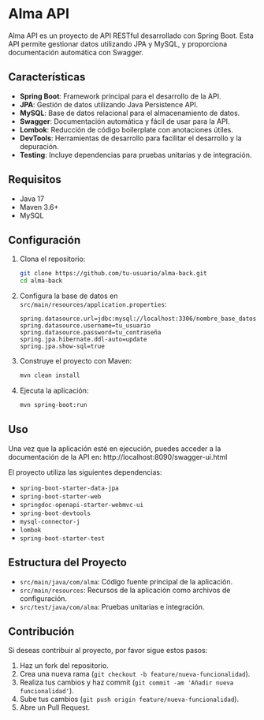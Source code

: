 # Alma API

Alma API es un proyecto de API RESTful desarrollado con Spring Boot. Esta API permite gestionar datos utilizando JPA y MySQL, y proporciona documentación automática con Swagger.

## Características

- **Spring Boot**: Framework principal para el desarrollo de la API.
- **JPA**: Gestión de datos utilizando Java Persistence API.
- **MySQL**: Base de datos relacional para el almacenamiento de datos.
- **Swagger**: Documentación automática y fácil de usar para la API.
- **Lombok**: Reducción de código boilerplate con anotaciones útiles.
- **DevTools**: Herramientas de desarrollo para facilitar el desarrollo y la depuración.
- **Testing**: Incluye dependencias para pruebas unitarias y de integración.

## Requisitos

- Java 17
- Maven 3.6+
- MySQL

## Configuración

1. Clona el repositorio:

    ```bash
    git clone https://github.com/tu-usuario/alma-back.git
    cd alma-back
    ```

2. Configura la base de datos en `src/main/resources/application.properties`:

    ```properties
    spring.datasource.url=jdbc:mysql://localhost:3306/nombre_base_datos
    spring.datasource.username=tu_usuario
    spring.datasource.password=tu_contraseña
    spring.jpa.hibernate.ddl-auto=update
    spring.jpa.show-sql=true
    ```

3. Construye el proyecto con Maven:

    ```bash
    mvn clean install
    ```

4. Ejecuta la aplicación:

    ```bash
    mvn spring-boot:run
    ```

## Uso

Una vez que la aplicación esté en ejecución, puedes acceder a la documentación de la API en: http://localhost:8090/swagger-ui.html

El proyecto utiliza las siguientes dependencias:

- `spring-boot-starter-data-jpa`
- `spring-boot-starter-web`
- `springdoc-openapi-starter-webmvc-ui`
- `spring-boot-devtools`
- `mysql-connector-j`
- `lombok`
- `spring-boot-starter-test`

## Estructura del Proyecto

- `src/main/java/com/alma`: Código fuente principal de la aplicación.
- `src/main/resources`: Recursos de la aplicación como archivos de configuración.
- `src/test/java/com/alma`: Pruebas unitarias e integración.

## Contribución

Si deseas contribuir al proyecto, por favor sigue estos pasos:

1. Haz un fork del repositorio.
2. Crea una nueva rama (`git checkout -b feature/nueva-funcionalidad`).
3. Realiza tus cambios y haz commit (`git commit -am 'Añadir nueva funcionalidad'`).
4. Sube tus cambios (`git push origin feature/nueva-funcionalidad`).
5. Abre un Pull Request.

